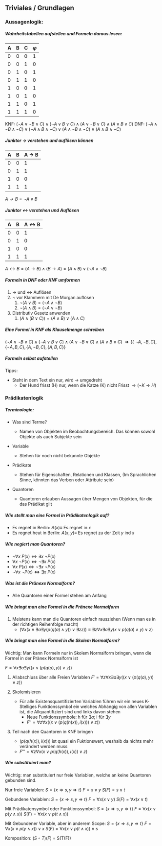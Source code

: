 ## Triviales / Grundlagen
### Aussagenlogik:

##### Wahrheitstabellen aufstellen und Formeln daraus lesen:	

| A   | B   | C   | $\varphi$   |
| --- | --- | --- | --- |
| 0   | 0   | 0   | 1  |
| 0   | 0   | 1   | 0   |
| 0   | 1   | 0   | 1   |
| 0   | 1   | 1   | 0   |
| 1   | 0   | 0   | 1   |
| 1   | 0   | 1   | 0   |
| 1   | 1   | 0   | 1   |
| 1   | 1   | 1   | 0   | 

KNF: $(\lnot A \lor \lnot B \lor C) \land (\lnot A \lor B \lor C) \land (A \lor \lnot B \lor C) \land (A \lor B \lor C)$
DNF: $(\lnot A \land \lnot B \land \lnot C) \lor (\lnot A \land B \land \lnot C) \lor (A \land \lnot B \land \lnot C) \lor (A \land B \land\lnot C)$

##### Junktor $\to$ verstehen und auflösen können

| A   | B   | A → B |
| --- | --- | --------- |
| 0   | 0   | 1         | 
| 0   | 1   | 1         |
| 1   | 0   | 0         |
| 1   | 1   | 1         |

$A \to B = \lnot A \lor B$

##### Junktor $\leftrightarrow$ verstehen und Auflösen

| A   | B   | A $\leftrightarrow$ B |
| --- | --- | --------------------- |
| 0   | 0   | 1                     |
| 0   | 1   | 0                    |
| 1   | 0   | 0                     |
| 1   | 1   | 1                     |

$A \leftrightarrow B = (A \to B) \land (B \to A) = (A \land B) \lor (\lnot A \land \lnot B)$

##### Formeln in DNF oder KNF umformen

1. $\to$ und $\leftrightarrow$ Auflösen
2. $\lnot$ vor Klammern mit De Morgan auflösen
	1. $\lnot(A \lor B) = (\lnot A \land \lnot B)$
	2. $\lnot(A \land B) = (\lnot A \lor \lnot B)$
3. Distributiv Gesetz anwenden
	1. $(A \land (B \lor C)) = (A \land B) \lor (A \land C)$

##### Eine Formel in KNF als Klauselmenge schreiben

$(\lnot A \lor \lnot B \lor C) \land (\lnot A \lor B \lor C) \land (A \lor \lnot B \lor C) \land (A \lor B \lor C)$
$\Rightarrow \{\{\ \lnot A , \lnot B , C\} ,  \{\lnot A , B , C\} ,  \{A , \lnot B , C\} ,  \{A , B , C\}\}$

##### Formeln selbst aufstellen
Tipps:
- Steht in dem Text ein nur, wird $\to$ umgedreht
	- Der Hund frisst (H) nur, wenn die Katze (K)  nicht Frisst $\Rightarrow (\lnot K \to H)$

### Prädikatenlogik

##### Terminologie:
- Was sind Terme?
	- Namen von Objekten im Beobachtungsbereich. Das können sowohl Objekte als auch Subjekte sein
	
- Variable
	- Stehen für noch nicht bekannte Objekte
	
- Prädikate
	- Stehen für Eigenschaften, Relationen und Klassen, (Im Sprachlichen Sinne, könnten das Verben oder Attribute sein)
	
- Quantoren
	- Quantoren erlauben Aussagen über Mengen von Objekten, für die das Prädikat gilt

##### Wie stellt man eine Formel in Prädikatenlogik auf?
-  Es regnet in Berlin: $A(x) \equiv$ Es regnet in $x$
- Es regnet heut in Berlin: $A(x, y) \equiv$ Es regnet zu der Zeit $y$ ind $x$

##### Wie negiert man Quantoren?
- $\lnot \forall x \ P(x) \Leftrightarrow \exists x \ \lnot P(x)$
- $\forall x \ \lnot P(x) \Leftrightarrow \lnot \exists x \ P(x)$
- $\forall x \ P(x) \Leftrightarrow \lnot \exists x \ \lnot P(x)$
-  $\lnot \forall x \ \lnot P(x) \Leftrightarrow \exists x \ P(x)$

##### Was ist die Pränexe Normalform?
- Alle Quantoren einer Formel stehen am Anfang

##### Wie bringt man eine Formel in die Pränexe Normalform
1. Meistens kann man die Quantoren einfach rausziehen (Wenn man es in der richtigen Reihenfolge macht)
	- $( \forall x(x \lor \exists a \exists y (p(q(a) \land y) ) \lor \exists z z)) \equiv \exists z \forall x \exists a \exists y  (x \lor p(q(a) \land y) \lor z)$ 

##### Wie bringt man eine Formel in die Skolem Normalform?
Wichtig: Man kann Formeln nur in Skolem Normalform bringen, wenn die Formel in der Pränex Normalform ist

$F = \forall x \exists a \exists y ((x \lor (p(q(a), y))\lor z))$

1. Allabschluss über alle Freien Variablen
$F' = \forall z \forall x \exists a \exists y ((x \lor (p(q(a), y))\lor z))$

2. Skolemisieren
	- Für alle Existensquantifizierten Variablen führen wir ein neues K-Stelliges Funktionssymbol ein welches Abhängig von allen Variablen ist, die Allquantifiziert sind und links davon stehen
		- Neue Funktionssymbole: h für $\exists a$; i für $\exists y$
		- $F'' = \forall z \forall x((x \lor (p(q(h(x)), i(x)))\lor z))$

3. Teil nach den Quantoren in KNF bringen
	- $(p(q(h(x)), i(x)))$ ist quasi ein Fuktionswert, weshalb da nichts mehr verändert werden muss
	- $F''' = \forall z \forall x(x \lor p(q(h(x)), i(x))\lor z)$

##### Wie substituiert man?
Wichtig: man substituiert nur freie Variablen, welche an keine Quantoren gebunden sind.

Nur freie Variablen:
$S = \{ x \Rightarrow s, y \Rightarrow t\}$
$F = x \lor y$ 
$S(F) = s \lor t$ 

Gebundene Variablen:
$S = \{ x \Rightarrow s, y \Rightarrow t\}$
$F = \forall x (x \lor y)$
$S(F)= \forall x (x \lor t)$

Mit Prädikatensymbol oder Funktionssymbol:
$S = \{ x \Rightarrow s, y \Rightarrow t\}$
$F = \forall x (x \lor p(y \land x))$
$S(F) =  \forall x (x \lor p(t \land x))$ 

Mit Gebundener Variable, aber in anderem Scope:
$S = \{ x \Rightarrow s, y \Rightarrow t\}$
$F = \forall x (x \lor p(y \land x)) \lor x$
$S(F) =  \forall x (x \lor p(t \land x)) \lor s$ 

Komposition:
$(S \circ T)(F)$ = S(T(F))
